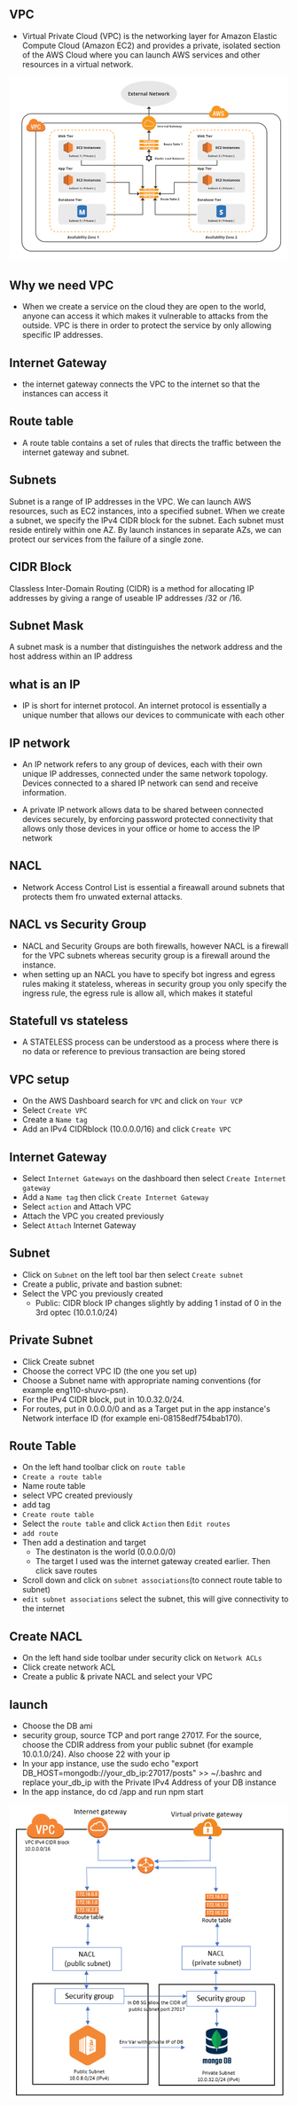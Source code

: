 ## VPC
- Virtual Private Cloud (VPC) is the networking layer for Amazon Elastic Compute Cloud (Amazon EC2) and provides a private, isolated section of the AWS Cloud where you can launch AWS services and other resources in a virtual network.

![](images/VPC_layout.png)

## Why we need VPC
- When we create a service on the cloud they are open to the world, anyone can access it which makes it vulnerable to attacks  from the outside. VPC is there in order to protect the service by only allowing specific IP addresses.

## Internet Gateway
- the internet gateway connects the VPC to the internet so that the instances can access it 

## Route table
- A route table contains a set of rules that directs the traffic between the internet gateway and subnet.

## Subnets
Subnet is a range of IP addresses in the VPC. We can launch AWS resources, such as EC2 instances, into a specified subnet. When we create a subnet, we specify the IPv4 CIDR block for the subnet. Each subnet must reside entirely within one AZ. By launch instances in separate AZs, we can protect our services from the failure of a single zone.

## CIDR Block
Classless Inter-Domain Routing (CIDR) is a method for allocating IP addresses by giving a range of useable IP addresses /32 or /16.

## Subnet Mask
A subnet mask is a number that distinguishes the network address and the host address within an IP address

## what is an IP
- IP is short for internet protocol. An internet protocol is essentially a unique number that allows our devices to communicate with each other

## IP network
- An IP network refers to any group of devices, each with their own unique IP addresses, connected under the same network topology. Devices connected to a shared IP network can send and receive information. 

- A private IP network allows data to be shared between connected devices securely, by enforcing password protected connectivity that allows only those devices in your office or home to access the IP network

## NACL
- Network Access Control List is essential a fireawall around subnets that protects them fro unwated external attacks. 

## NACL vs Security Group
- NACL and Security Groups are both firewalls, however NACL is a firewall for the VPC subnets whereas security group is a firewall around the instance. 
- when setting up an NACL you have to specify bot ingress and egress rules making it stateless, whereas in security group you only specify the ingress rule, the egress rule is allow all, which makes it stateful

## Statefull vs stateless
- A STATELESS process can be understood as a process where there is no data or reference to previous transaction are being stored 

## VPC setup
- On the AWS Dashboard search for `VPC` and click on `Your VCP`
- Select `Create VPC`
- Create a `Name tag`
- Add an IPv4 CIDRblock (10.0.0.0/16) and click `Create VPC`

## Internet Gateway
- Select `Internet Gateways` on the dashboard then select `Create Internet gateway`
- Add a `Name tag` then click `Create Internet Gateway`
- Select `action` and Attach VPC
- Attach the VPC you created previously
- Select `Attach` Internet Gateway

## Subnet 
- Click on `Subnet` on the left tool bar then select `Create subnet`
- Create a public, private and bastion subnet:
- Select the VPC you previously created
   - Public: CIDR block IP changes slightly by adding 1 instad of 0 in the 3rd optec (10.0.1.0/24)

## Private Subnet
- Click Create subnet
- Choose the correct VPC ID (the one you set up)
- Choose a Subnet name with appropriate naming conventions (for example eng110-shuvo-psn).
- For the IPv4 CIDR block, put in 10.0.32.0/24.
- For routes, put in 0.0.0.0/0 and as a Target put in the app instance's Network interface ID (for example eni-08158edf754bab170).

## Route Table
- On the left hand toolbar click on `route table`
- `Create a route table`
- Name route table
- select VPC created previously
- add tag
- `Create route table`
- Select the `route table` and click `Action` then `Edit routes`
- `add route`
- Then add a destination and target
  - The destinaton is the world (0.0.0.0/0)
  - The target I used was the internet gateway created earlier. Then click save routes
- Scroll down and click on `subnet associations`(to connect route table to subnet)
- `edit subnet associations` select the subnet, this will give connectivity to the internet

## Create NACL
- On the left hand side toolbar under security click on `Network ACLs`
- Click create network ACL
- Create a public & private NACL and select your VPC

## launch
- Choose the DB ami
- security group, source TCP and port range 27017. For the source, choose the CDIR address from your public subnet (for example 10.0.1.0/24). Also choose 22 with your ip
- In your app instance, use the sudo echo "export DB_HOST=mongodb://your_db_ip:27017/posts" >> ~/.bashrc and replace your_db_ip with the Private IPv4 Address of your DB instance
- In the app instance, do cd /app and run npm start

![](images/VPC.png)